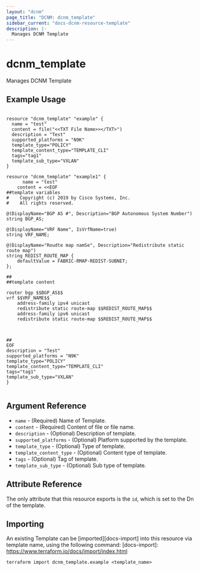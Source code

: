 ```yaml
---
layout: "dcnm"
page_title: "DCNM: dcnm_template"
sidebar_current: "docs-dcnm-resource-template"
description: |-
  Manages DCNM Template
---
```


# dcnm_template #
Manages DCNM Template

## Example Usage ##

```hcl

resource "dcnm_template" "example" {
  name = "test"
  content = file("<<TXT File Name>></TXT>")
  description = "Test"
  supported_platforms = "N9K"
  template_type="POLICY"
  template_content_type="TEMPLATE_CLI"
  tags="tag1"
  template_sub_type="VXLAN"
}

resource "dcnm_template" "example1" {
      name = "test"
    content = <<EOF
##template variables
#    Copyright (c) 2019 by Cisco Systems, Inc.
#    All rights reserved.

@(DisplayName="BGP AS #", Description="BGP Autonomous System Number")
string BGP_AS;

@(DisplayName="VRF Name", IsVrfName=true)
string VRF_NAME;

@(DisplayName="Roudte map namSe", Description="Redistribute static route map")
string REDIST_ROUTE_MAP {
    defaultValue = FABRIC-RMAP-REDIST-SUBNET;
};

##
##template content

router bgp $$BGP_AS$$
vrf $$VRF_NAME$$
    address-family ipv4 unicast
    redistribute static route-map $$REDIST_ROUTE_MAP$$
    address-family ipv6 unicast
    redistribute static route-map $$REDIST_ROUTE_MAP$$



##
EOF
description = "Test"
supported_platforms = "N9K"
template_type="POLICY"
template_content_type="TEMPLATE_CLI"
tags="tag1"
template_sub_type="VXLAN"
}


```


## Argument Reference ##

* `name` - (Required) Name of Template.
* `content` - (Required) Content of file or file name.
* `description` - (Optional) Description of template.
* `supported_platforms` - (Optional) Platform supported by the template.
* `template_type` - (Optional) Type of template.
* `template_content_type` - (Optional) Content type of template.
* `tags` - (Optional) Tag of template.
* `template_sub_type` - (Optional) Sub type of template.



## Attribute Reference

The only attribute that this resource exports is the `id`, which is set to the
Dn of the template.

## Importing ##

An existing Template can be [imported][docs-import] into this resource via template name, using the following command:
[docs-import]: https://www.terraform.io/docs/import/index.html


```
terraform import dcnm_template.example <template_name>
```